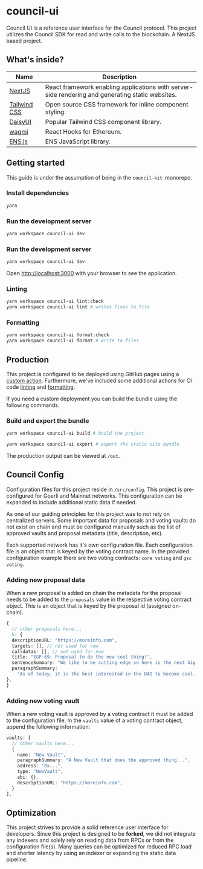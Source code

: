 # council-ui

Council UI is a reference user interface for the Council protocol. This project utilizes the Council SDK for read and write calls to the blockchain. A NextJS based project.

## What's inside?

| Name                                                        | Description                                                                                      |
| ----------------------------------------------------------- | ------------------------------------------------------------------------------------------------ |
| [NextJS](https://github.com/vercel/next.js/)                | React framework enabling applications with server-side rendering and generating static websites. |
| [Tailwind CSS](https://github.com/tailwindlabs/tailwindcss) | Open source CSS framework for inline component styling.                                          |
| [DaisyUI](https://github.com/saadeghi/daisyui)              | Popular Tailwind CSS component library.                                                          |
| [wagmi](https://github.com/wagmi-dev/wagmi)                 | React Hooks for Ethereum.                                                                        |
| [ENS.js](https://github.com/ensdomains/ensjs-v3)            | ENS JavaScript library.                                                                          |

## Getting started

This guide is under the assumption of being in the `council-kit `monorepo.

### Install dependencies

```bash
yarn
```

### Run the development server

```bash
yarn workspace council-ui dev
```

### Run the development server

```bash
yarn workspace council-ui dev
```

Open [http://localhost:3000](http://localhost:3000) with your browser to see the application.

### Linting

```bash
yarn workspace council-ui lint:check
yarn workspace council-ui lint # writes fixes to file
```

### Formatting

```bash
yarn workspace council-ui format:check
yarn workspace council-ui format # write to files
```

## Production

This project is configured to be deployed using GitHub pages using a [custom action](https://github.com/delv-tech/council-kit/blob/main/.github/workflows/gh-pages-council.yml). Furthermore, we've included some additional actions for CI code [linting](https://github.com/delv-tech/council-kit/blob/main/.github/workflows/lint.yml) and [formatting](https://github.com/delv-tech/council-kit/blob/main/.github/workflows/format.yml).

If you need a custom deployment you can build the bundle using the following commands.

### Build and export the bundle

```bash
yarn workspace council-ui build # build the project

yarn workspace council-ui export # export the static site bundle
```

The production output can be viewed at `/out`.

## Council Config

Configuration files for this project reside in `/src/config`. This project is pre-configured for Goerli and Mainnet networks. This configuration can be expanded to include additional static data if needed.

As one of our guiding principles for this project was to not rely on centralized servers. Some important data for proposals and voting vaults do not exist on chain and must be configured manually such as the list of approved vaults and proposal metadata (title, description, etc).

Each supported network has it's own configuration file. Each configuration file is an object that is keyed by the voting contract name. In the provided configuration example there are two voting contracts: `core voting` and `gsc voting`.

### Adding new proposal data

When a new proposal is added on chain the metadata for the proposal needs to be added to the `proposals` value in the respective voting contract object. This is an object that is keyed by the proposal id (assigned on-chain).

```ts
{
  // other proposals here...
  5: {
  descriptionURL: "https://moreinfo.com",
  targets: [], // not used for now
  calldatas: [], // not used for now
  title: "EGP-69: Proposal to do the new cool thing!",
  sentenceSummary: "We like to be cutting edge so here is the next big thing.",
  paragraphSummary:
    "As of today, it is the best interested in the DAO to become cool. This proposal will achieve making is cool again...",
},
}
```

### Adding new voting vault

When a new voting vault is approved by a voting contract it must be added to the configuration file. In the `vaults` value of a voting contract object, append the following information:

```ts
vaults: [
  // other vaults here...
  {
    name: "New Vault",
    paragraphSummary: "A New Vault that does the approved thing...",
    address: "0x...",
    type: "NewVault",
    abi: {},
    descriptionURL: "https://moreinfo.com",
  }
],
```

## Optimization

This project strives to provide a solid reference user interface for developers. Since this project is designed to be **forked**, we did not integrate any indexers and solely rely on reading data from RPCs or from the configuration file(s). Many queries can be optimized for reduced RPC load and shorter latency by using an indexer or expanding the static data pipeline.
